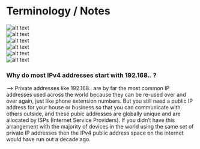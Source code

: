 # Terminology / Notes
![alt text](t1.jpg) <br> 
![alt text](t2.jpg) <br> 
![alt text](t3.jpg) <br> 
![alt text](t4.jpg) <br> 
![alt text](t5.jpg) <br> 
![alt text](t6.jpg) <br> 
### Why do most IPv4 addresses start with 192.168.*.* ?
--> Private addresses like 192.168.*.* are by far the most common IP addresses used across the world because they can be re-used over and over again, just like phone extension numbers. But you still need a public IP address for your house or business so that you can communicate with others outside, and these pubic addresses are globally unique and are allocated by ISPs (Internet Service Providers). If you didn’t have this arrangement with the majority of devices in the world using the same set of private IP addresses then the IPv4 public address space on the internet would have run out a decade ago.
